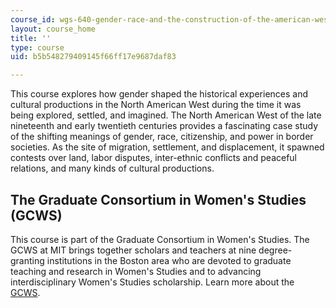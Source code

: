 ```yaml
---
course_id: wgs-640-gender-race-and-the-construction-of-the-american-west-fall-2014
layout: course_home
title: ''
type: course
uid: b5b548279409145f66ff17e9687daf83

---
```

This course explores how gender shaped the historical experiences and cultural productions in the North American West during the time it was being explored, settled, and imagined. The North American West of the late nineteenth and early twentieth centuries provides a fascinating case study of the shifting meanings of gender, race, citizenship, and power in border societies. As the site of migration, settlement, and displacement, it spawned contests over land, labor disputes, inter-ethnic conflicts and peaceful relations, and many kinds of cultural productions.

The Graduate Consortium in Women's Studies (GCWS)
-------------------------------------------------

This course is part of the Graduate Consortium in Women's Studies. The GCWS at MIT brings together scholars and teachers at nine degree-granting institutions in the Boston area who are devoted to graduate teaching and research in Women's Studies and to advancing interdisciplinary Women's Studies scholarship. Learn more about the [GCWS](http://mit.edu/gcws/).
